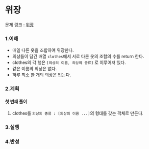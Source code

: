 # 위장

문제 링크 : [위장](https://programmers.co.kr/learn/courses/30/lessons/42578)

### 1.이해

- 매일 다른 옷을 조합하여 위장한다.
- 의상들이 담긴 배열 `clothes`에서 서로 다른 옷의 조합의 수를 return 한다.
- clothes의 각 행은 `[의상의 이름, 의상의 종류]` 로 이루어져 있다.
- 같은 이름의 의상은 없다.
- 하루 최소 한 개의 의상은 입는다.

### 2.계획

#### 첫 번째 풀이

1. clothes를 `의상의 종류 : [의상의 이름 ...]`의 형태를 갖는 객체로 만든다.

### 3.실행

### 4.반성

